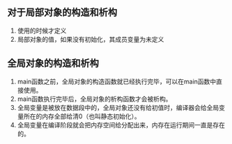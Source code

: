 ## 对于局部对象的构造和析构
1. 使用的时候才定义
2. 局部对象的值，如果没有初始化，其成员变量为未定义

## 全局对象的构造和析构
1. main函数之前，全局对象的构造函数就已经执行完毕，可以在main函数中直接使用。
2. main函数执行完毕后，全局对象的析构函数才会被析构。
3. 全局变量是被放在数据段中的，全局对象还没有给初值时，编译器会给全局变量所在的内存全部给清0（也叫静态初始化）。
4. 全局变量在编译阶段就会把内存空间给分配出来，内存在运行期间一直是存在的。